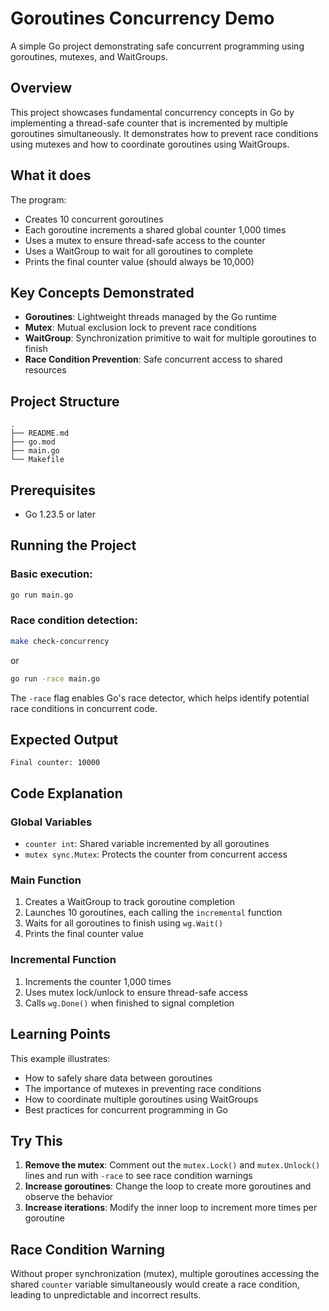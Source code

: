 # Goroutines Concurrency Demo

A simple Go project demonstrating safe concurrent programming using goroutines, mutexes, and WaitGroups.

## Overview

This project showcases fundamental concurrency concepts in Go by implementing a thread-safe counter that is incremented by multiple goroutines simultaneously. It demonstrates how to prevent race conditions using mutexes and how to coordinate goroutines using WaitGroups.

## What it does

The program:
- Creates 10 concurrent goroutines
- Each goroutine increments a shared global counter 1,000 times
- Uses a mutex to ensure thread-safe access to the counter
- Uses a WaitGroup to wait for all goroutines to complete
- Prints the final counter value (should always be 10,000)

## Key Concepts Demonstrated

- **Goroutines**: Lightweight threads managed by the Go runtime
- **Mutex**: Mutual exclusion lock to prevent race conditions
- **WaitGroup**: Synchronization primitive to wait for multiple goroutines to finish
- **Race Condition Prevention**: Safe concurrent access to shared resources

## Project Structure

```
.
├── README.md
├── go.mod
├── main.go
└── Makefile
```

## Prerequisites

- Go 1.23.5 or later

## Running the Project

### Basic execution:
```bash
go run main.go
```

### Race condition detection:
```bash
make check-concurrency
```
or
```bash
go run -race main.go
```

The `-race` flag enables Go's race detector, which helps identify potential race conditions in concurrent code.

## Expected Output

```
Final counter: 10000
```

## Code Explanation

### Global Variables
- `counter int`: Shared variable incremented by all goroutines
- `mutex sync.Mutex`: Protects the counter from concurrent access

### Main Function
1. Creates a WaitGroup to track goroutine completion
2. Launches 10 goroutines, each calling the `incremental` function
3. Waits for all goroutines to finish using `wg.Wait()`
4. Prints the final counter value

### Incremental Function
1. Increments the counter 1,000 times
2. Uses mutex lock/unlock to ensure thread-safe access
3. Calls `wg.Done()` when finished to signal completion

## Learning Points

This example illustrates:
- How to safely share data between goroutines
- The importance of mutexes in preventing race conditions
- How to coordinate multiple goroutines using WaitGroups
- Best practices for concurrent programming in Go

## Try This

1. **Remove the mutex**: Comment out the `mutex.Lock()` and `mutex.Unlock()` lines and run with `-race` to see race condition warnings
2. **Increase goroutines**: Change the loop to create more goroutines and observe the behavior
3. **Increase iterations**: Modify the inner loop to increment more times per goroutine

## Race Condition Warning

Without proper synchronization (mutex), multiple goroutines accessing the shared `counter` variable simultaneously would create a race condition, leading to unpredictable and incorrect results.
